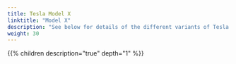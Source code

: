 ```yaml
---
title: Tesla Model X
linktitle: "Model X"
description: "See below for details of the different variants of Tesla Model X"
weight: 30
---
```

{{% children description="true" depth="1" %}}
